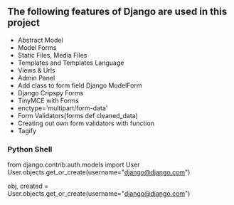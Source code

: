 ## The following features of Django are used in this project
- Abstract Model
- Model Forms
- Static Files, Media Files
- Templates and Templates Language
- Views & Urls
- Admin Panel
- Add class to form field Django ModelForm
- Django Cripspy Forms
- TinyMCE with Forms
- enctype='multipart/form-data'
- Form Validators(forms def cleaned_data)
- Creating out own form validators with function
- Tagify

### Python Shell
from django.contrib.auth.models import User
User.objects.get_or_create(username="django@django.com")

obj, created = User.objects.get_or_create(username="django@django.com")


